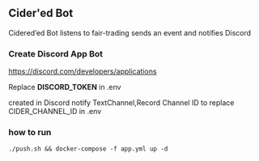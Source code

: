 ## Cider'ed Bot

Cidered’ed Bot listens to fair-trading sends an event and notifies Discord

### Create Discord App Bot

https://discord.com/developers/applications

Replace **DISCORD_TOKEN** in .env

created in Discord notify TextChannel,Record Channel ID to replace CIDER_CHANNEL_ID in .env

### how to run

```shell
./push.sh && docker-compose -f app.yml up -d 
```
